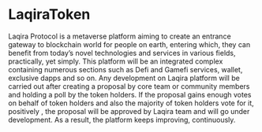 # LaqiraToken
Laqira Protocol is a metaverse platform aiming to create an entrance gateway to blockchain world for people on earth, entering which, they can benefit from today’s novel technologies and services in various fields, practically, yet simply. This platform will be an integrated complex containing numerous sections such as Defi and Gamefi services, wallet, exclusive dapps and so on. Any development on Laqira platform will be carried out after creating a proposal by core team or community members and holding a poll by the token holders. If the proposal gains enough votes on behalf of token holders and also the majority of token holders vote for it, positively , the proposal will be approved by Laqira team and will go under development. As a result, the platform keeps improving, continuously.